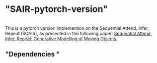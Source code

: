 # "SAIR-pytorch-version" 
\
This is a pytorch version implemention on the Sequential Attend, Infer, Repeat (SQAIR), as presented in the following paper: [Sequential Attend, Infer, Repeat: Generative Modelling of Moving Objects.](https://arxiv.org/abs/1806.01794)

## "Dependencies "
